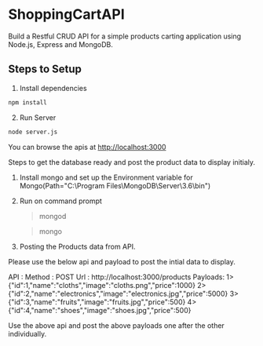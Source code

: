 # ShoppingCartAPI

Build a Restful CRUD API for a simple products carting application using Node.js, Express and MongoDB.


## Steps to Setup

1. Install dependencies

```bash
npm install
```

2. Run Server

```bash
node server.js
```

You can browse the apis at <http://localhost:3000>

Steps to get the database ready and post the product data to display initialy.

1. Install mongo and set up the Environment variable for Mongo(Path="C:\Program Files\MongoDB\Server\3.6\bin")

2. Run on command prompt
   > mongod
  
   > mongo

3. Posting the Products data from API.

Please use the below api and payload to post the intial data to display.

API : Method : POST 
      Url : http://localhost:3000/products
      Payloads: 
             1> {"id":1,"name":"cloths","image":"cloths.png","price":1000}
             2> {"id":2,"name":"electronics","image":"electronics.jpg","price":5000}
             3> {"id":3,"name":"fruits","image":"fruits.jpg","price":500}
             4> {"id":4,"name":"shoes","image":"shoes.jpg","price":500}

Use the above api and post the above payloads one after the other individually.